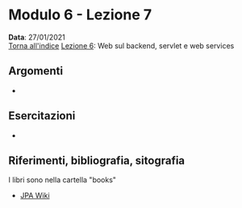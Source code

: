 # Modulo 6 - Lezione 7

__Data__: 27/01/2021  
[Torna all'indice](/README.md)
[Lezione 6](/modulo-06/lezione-6.md): Web sul backend, servlet e web services  

## Argomenti

- 

## Esercitazioni

- 

## Riferimenti, bibliografia, sitografia

I libri sono nella cartella "books"

- [JPA Wiki](https://en.wikibooks.org/wiki/Java_Persistence)

